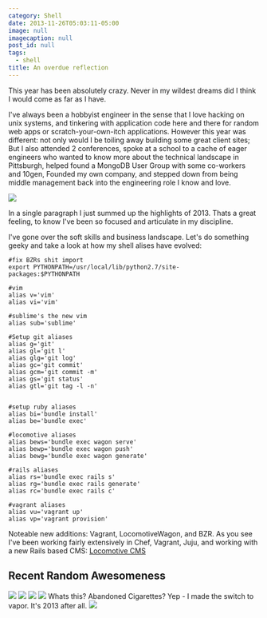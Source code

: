 ```yaml
---
category: Shell
date: 2013-11-26T05:03:11-05:00
image: null
imagecaption: null
post_id: null
tags:
  - shell
title: An overdue reflection
---
```


This year has been absolutely crazy. Never in my wildest dreams did I think I would come as far as I have.

I've always been a hobbyist engineer in the sense that I love hacking on unix systems, and tinkering with application code here and there for random web apps or scratch-your-own-itch applications. However this year was different: not only would I be toiling away building some great client sites; But I also attended 2 conferences, spoke at a school to a cache of eager engineers who wanted to know more about the technical landscape in Pittsburgh, helped found a MongoDB User Group with some co-workers and 10gen, Founded my own company, and stepped down from being middle management back into the engineering role I know and love.


![](/images/2013/Nov/IMG_0001.jpg)

In a single paragraph I just summed up the highlights of 2013.  Thats a great feeling, to know I've been so focused and articulate in my discipline.

I've gone over the soft skills and business landscape. Let's do something geeky and take a look at how my shell alises have evolved:

    #fix BZRs shit import
    export PYTHONPATH=/usr/local/lib/python2.7/site-	packages:$PYTHONPATH

    #vim
    alias v='vim'
    alias vi='vim'

    #sublime's the new vim
    alias sub='sublime'

    #Setup git aliases
    alias g='git'
    alias gl='git l'
    alias glg='git log'
    alias gc='git commit'
    alias gcm='git commit -m'
    alias gs='git status'
    alias gtl='git tag -l -n'


    #setup ruby aliases
    alias bi='bundle install'
    alias be='bundle exec'

    #locomotive aliases
    alias bews='bundle exec wagon serve'
    alias bewp='bundle exec wagon push'
    alias bewg='bundle exec wagon generate'

    #rails aliases
    alias rs='bundle exec rails s'
    alias rg='bundle exec rails generate'
    alias rc='bundle exec rails c'

    #vagrant aliases
    alias vu='vagrant up'
    alias vp='vagrant provision'

Noteable new additions: Vagrant, LocomotiveWagon, and BZR. As you see I've been working fairly extensively in Chef, Vagrant, Juju, and working with a new Rails based CMS: [Locomotive CMS](http://www.locomotivecms.com)

## Recent Random Awesomeness

![](/images/2013/Nov/IMG_0624_PNG.png)
![](/images/2013/Nov/IMG_0622_PNG.png)
![](/images/2013/Nov/IMG_0590_JPG.jpg)
![](/images/2013/Nov/IMG_0615.jpg)
Whats this? Abandoned Cigarettes? Yep - I made the switch to vapor. It's 2013 after all.
![](/images/2013/Nov/IMG_0672_JPG.jpg)

